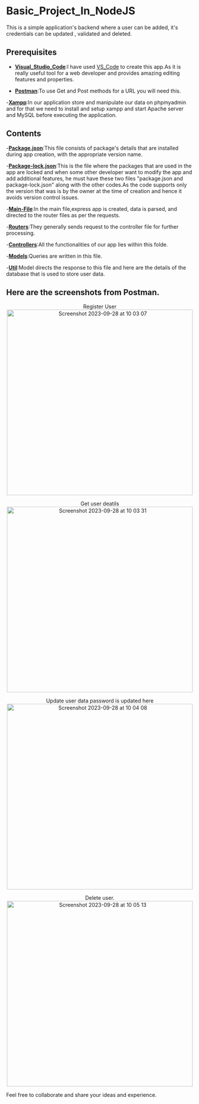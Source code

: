 # Basic_Project_In_NodeJS

This is a simple application's backend where a user can be added, it's credentials can be updated , validated and deleted.


## Prerequisites

- [**Visual_Studio_Code**](https://code.visualstudio.com/Download):I have used [VS_Code](https://code.visualstudio.com/Download) to create this app.As it is really useful tool for a web developer and provides amazing editing features and properties.

- [**Postman**](https://www.postman.com/downloads/):To use Get and Post methods for a URL you will need this.

-[**Xampp**](https://www.apachefriends.org/download_success.html):In our application store and manipulate our data on phpmyadmin and for that we need to install and setup xampp and start Apache server and MySQL before executing the application.


## Contents

-[**Package.json**](https://github.com/aiman-syeda/Triweb-Learning/blob/main/BasicProjectNodeJS/package.json):This file consists of package's details that are installed during app creation, with the appropriate version name.

-[**Package-lock.json**](https://github.com/aiman-syeda/Triweb-Learning/blob/main/BasicProjectNodeJS/package-lock.json):This is the file where the packages that are used in the app are locked and when some other developer want to  modify the app and add additional features, he must have these two files "package.json and package-lock.json" along with the other codes.As the code supports only the version that was is by the owner at the time of creation and hence it avoids version control issues.

-[**Main-File**](https://github.com/aiman-syeda/Triweb-Learning/blob/main/BasicProjectNodeJS/app.js):In the main file,express app is created, data is parsed, and directed to the router files as per the requests. 

-[**Routers**](https://github.com/aiman-syeda/Triweb-Learning/blob/main/BasicProjectNodeJS/routers/user.js):They generally sends request to the controller file for further processing.

-[**Controllers**](https://github.com/aiman-syeda/Triweb-Learning/blob/main/BasicProjectNodeJS/controllers/user.js):All the functionalities of our app lies within this folde.

-[**Models**](https://github.com/aiman-syeda/Triweb-Learning/blob/main/BasicProjectNodeJS/models/user.js):Queries are written in this file. 

-[**Util**](https://github.com/aiman-syeda/Triweb-Learning/blob/main/BasicProjectNodeJS/util/database.js):Model directs the response to this file and here are the details of the database that is used to store user data.

## Here are the screenshots from Postman. 


<p align="center">
Register User
<img width="500" alt="Screenshot 2023-09-28 at 10 03 07" src="https://github.com/aiman-syeda/Triweb-Learning/assets/137302844/7cf817aa-5070-4bce-988e-e3f3c7cf2114">
</p>

<p align="center">
Get user deatils
<img width="500" alt="Screenshot 2023-09-28 at 10 03 31" src="https://github.com/aiman-syeda/Triweb-Learning/assets/137302844/a8c015b8-590d-41e0-9e26-f181673868e4">
</p>

<p align="center">
Update user data password is updated here
<img width="500" alt="Screenshot 2023-09-28 at 10 04 08" src="https://github.com/aiman-syeda/Triweb-Learning/assets/137302844/f72af11d-ef28-4d54-a297-d25a1ca0c3bd">
</p>

<p align="center">
Delete user.
<img width="500" alt="Screenshot 2023-09-28 at 10 05 13" src="https://github.com/aiman-syeda/Triweb-Learning/assets/137302844/5ab0255d-0ada-4d21-afc6-7b67594da130">
</p>


Feel free to collaborate and share your ideas and experience.

